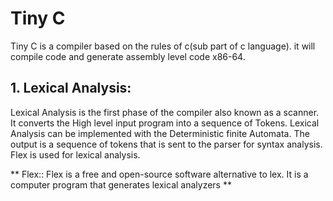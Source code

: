 # Tiny C


Tiny C is a compiler based on the rules of c(sub part of c language). it will compile code and generate assembly level code x86-64. 

## 1. Lexical Analysis:
Lexical Analysis is the first phase of the compiler also known as a scanner. It converts the High level input program into a sequence of Tokens. Lexical Analysis can be implemented with the Deterministic finite Automata. The output is a sequence of tokens that is sent to the parser for syntax analysis.
Flex is used for lexical analysis. 

** Flex:: Flex is a free and open-source software alternative to lex. It is a computer program that generates lexical analyzers **
